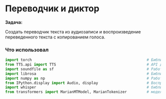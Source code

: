 # Переводчик и диктор

**Задача:**

Создать переводчик текста из аудиозаписи и воспроизведение переведенного текста с копированием голоса.

### Что использовал

```Python
import torch                                                    # Библиотека для работы с нейронными сетями
from TTS.api import TTS                                         # API для Text-to-Speech
import soundfile as sf                                          # Работа с аудиофайлами
import librosa                                                  # Библиотека для анализа аудио
import numpy as np                                              # Работа с массивами
from IPython.display import Audio, display                      # Воспроизведение аудио
import whisper                                                  # библиотека извлечения текста из аудио
from transformers import MarianMTModel, MarianTokenizer         # модели для перевода текста на другие языки
```
